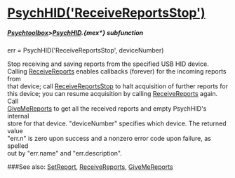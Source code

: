 # [PsychHID('ReceiveReportsStop')](PsychHID-ReceiveReportsStop) 
##### [Psychtoolbox](Psychtoolbox)>[PsychHID](PsychHID).{mex*} subfunction

err = PsychHID('ReceiveReportsStop', deviceNumber)

Stop receiving and saving reports from the specified USB HID device.  
Calling [ReceiveReports](ReceiveReports) enables callbacks (forever) for the incoming reports from  
that device; call [ReceiveReportsStop](ReceiveReportsStop) to halt acquisition of further reports for  
this device; you can resume acquisition by calling [ReceiveReports](ReceiveReports) again. Call  
[GiveMeReports](GiveMeReports) to get all the received reports and empty PsychHID's internal  
store for that device. "deviceNumber" specifies which device. The returned value  
"err.n" is zero upon success and a nonzero error code upon failure, as spelled  
out by "err.name" and "err.description".   


###See also:
[SetReport](PsychHID-SetReport), [ReceiveReports](PsychHID-ReceiveReports), [GiveMeReports](PsychHID-GiveMeReports)
